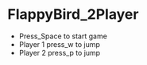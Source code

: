 # FlappyBird_2Player

- Press_Space to start game
- Player 1 press_w to jump
- Player 2 press_p to jump
